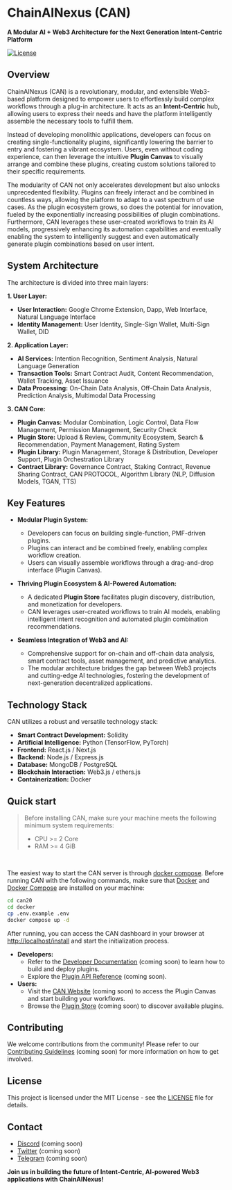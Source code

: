# ChainAINexus (CAN)

**A Modular AI + Web3 Architecture for the Next Generation Intent-Centric Platform**

[![License](https://img.shields.io/badge/License-MIT-blue.svg)](https://opensource.org/licenses/MIT)
## Overview

ChainAINexus (CAN) is a revolutionary, modular, and extensible Web3-based platform designed to empower users to effortlessly build complex workflows through a plug-in architecture. It acts as an **Intent-Centric** hub, allowing users to express their needs and have the platform intelligently assemble the necessary tools to fulfill them.

Instead of developing monolithic applications, developers can focus on creating single-functionality plugins, significantly lowering the barrier to entry and fostering a vibrant ecosystem. Users, even without coding experience, can then leverage the intuitive **Plugin Canvas** to visually arrange and combine these plugins, creating custom solutions tailored to their specific requirements.

The modularity of CAN not only accelerates development but also unlocks unprecedented flexibility. Plugins can freely interact and be combined in countless ways, allowing the platform to adapt to a vast spectrum of use cases. As the plugin ecosystem grows, so does the potential for innovation, fueled by the exponentially increasing possibilities of plugin combinations. Furthermore, CAN leverages these user-created workflows to train its AI models, progressively enhancing its automation capabilities and eventually enabling the system to intelligently suggest and even automatically generate plugin combinations based on user intent.

## System Architecture

The architecture is divided into three main layers:

**1. User Layer:**

*   **User Interaction:**  Google Chrome Extension, Dapp, Web Interface, Natural Language Interface
*   **Identity Management:** User Identity, Single-Sign Wallet, Multi-Sign Wallet, DID

**2. Application Layer:**

*   **AI Services:** Intention Recognition, Sentiment Analysis, Natural Language Generation
*   **Transaction Tools:** Smart Contract Audit, Content Recommendation, Wallet Tracking, Asset Issuance
*   **Data Processing:** On-Chain Data Analysis, Off-Chain Data Analysis, Prediction Analysis, Multimodal Data Processing

**3. CAN Core:**

*   **Plugin Canvas:** Modular Combination, Logic Control, Data Flow Management, Permission Management, Security Check
*   **Plugin Store:** Upload & Review, Community Ecosystem, Search & Recommendation, Payment Management, Rating System
*   **Plugin Library:** Plugin Management, Storage & Distribution, Developer Support, Plugin Orchestration Library
*   **Contract Library:** Governance Contract, Staking Contract, Revenue Sharing Contract, CAN PROTOCOL, Algorithm Library (NLP, Diffusion Models, TGAN, TTS)

## Key Features

*   **Modular Plugin System:**
    *   Developers can focus on building single-function, PMF-driven plugins.
    *   Plugins can interact and be combined freely, enabling complex workflow creation.
    *   Users can visually assemble workflows through a drag-and-drop interface (Plugin Canvas).

*   **Thriving Plugin Ecosystem & AI-Powered Automation:**
    *   A dedicated **Plugin Store** facilitates plugin discovery, distribution, and monetization for developers.
    *   CAN leverages user-created workflows to train AI models, enabling intelligent intent recognition and automated plugin combination recommendations.

*   **Seamless Integration of Web3 and AI:**
    *   Comprehensive support for on-chain and off-chain data analysis, smart contract tools, asset management, and predictive analytics.
    *   The modular architecture bridges the gap between Web3 projects and cutting-edge AI technologies, fostering the development of next-generation decentralized applications.

## Technology Stack

CAN utilizes a robust and versatile technology stack:

*   **Smart Contract Development:** Solidity
*   **Artificial Intelligence:** Python (TensorFlow, PyTorch)
*   **Frontend:** React.js / Next.js
*   **Backend:** Node.js / Express.js
*   **Database:** MongoDB / PostgreSQL
*   **Blockchain Interaction:** Web3.js / ethers.js
*   **Containerization:** Docker

## Quick start
> Before installing CAN, make sure your machine meets the following minimum system requirements:
> 
>- CPU >= 2 Core
>- RAM >= 4 GiB

</br>

The easiest way to start the CAN server is through [docker compose](docker/docker-compose.yaml). Before running CAN with the following commands, make sure that [Docker](https://docs.docker.com/get-docker/) and [Docker Compose](https://docs.docker.com/compose/install/) are installed on your machine:

```bash
cd can20
cd docker
cp .env.example .env
docker compose up -d
```

After running, you can access the CAN dashboard in your browser at [http://localhost/install](http://localhost/install) and start the initialization process.

*   **Developers:**
    *   Refer to the [Developer Documentation](docs/developer_guide.md) (coming soon) to learn how to build and deploy plugins.
    *   Explore the [Plugin API Reference](docs/api_reference.md) (coming soon).
*   **Users:**
    *   Visit the [CAN Website](link-to-website) (coming soon) to access the Plugin Canvas and start building your workflows.
    *   Browse the [Plugin Store](link-to-plugin-store) (coming soon) to discover available plugins.

## Contributing

We welcome contributions from the community! Please refer to our [Contributing Guidelines](CONTRIBUTING.md) (coming soon) for more information on how to get involved.

## License

This project is licensed under the MIT License - see the [LICENSE](LICENSE) file for details.

## Contact

*   [Discord](link-to-discord) (coming soon)
*   [Twitter](link-to-twitter) (coming soon)
*   [Telegram](link-to-telegram) (coming soon)

**Join us in building the future of Intent-Centric, AI-powered Web3 applications with ChainAINexus!**